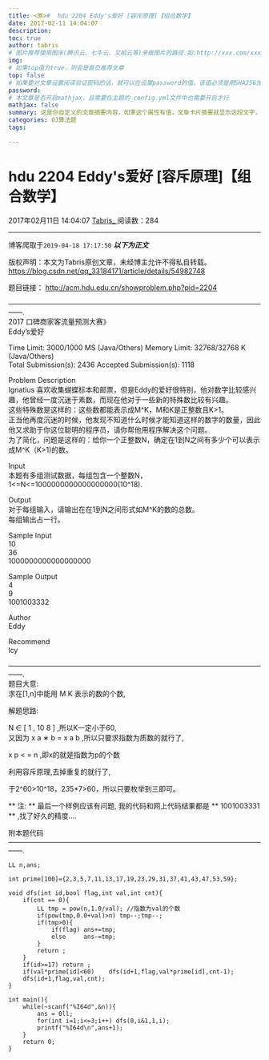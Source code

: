 ```yaml
---
title: <原>#  hdu 2204 Eddy's爱好 [容斥原理]【组合数学】
date: 2017-02-11 14:04:07
description:
toc: true
author: tabris
# 图片推荐使用图床(腾讯云、七牛云、又拍云等)来做图片的路径.如:http://xxx.com/xxx.jpg
img: 
# 如果top值为true，则会是首页推荐文章
top: false
# 如果要对文章设置阅读验证密码的话，就可以在设置password的值，该值必须是用SHA256加密后的密码，防止被他人识破
password: 
# 本文章是否开启mathjax，且需要在主题的_config.yml文件中也需要开启才行
mathjax: false
summary: 这是你自定义的文章摘要内容，如果这个属性有值，文章卡片摘要就显示这段文字，否则程序会自动截取文章的部分内容作为摘要
categories: OJ算法题
tags:

---
```





#  hdu 2204 Eddy's爱好 [容斥原理]【组合数学】

2017年02月11日 14:04:07  [ Tabris_ ](https://me.csdn.net/qq_33184171) 阅读数：284


--- 
 博客爬取于`2019-04-18 17:17:50`
***以下为正文***

版权声明：本文为Tabris原创文章，未经博主允许不得私自转载。
https://blog.csdn.net/qq_33184171/article/details/54982748

题目链接： [ http://acm.hdu.edu.cn/showproblem.php?pid=2204
](http://acm.hdu.edu.cn/showproblem.php?pid=2204)

——————————————————————————————————————.  
2017 口碑商家客流量预测大赛》  
Eddy’s爱好

Time Limit: 3000/1000 MS (Java/Others) Memory Limit: 32768/32768 K
(Java/Others)  
Total Submission(s): 2436 Accepted Submission(s): 1118

Problem Description  
Ignatius 喜欢收集蝴蝶标本和邮票，但是Eddy的爱好很特别，他对数字比较感兴趣，他曾经一度沉迷于素数，而现在他对于一些新的特殊数比较有兴趣。  
这些特殊数是这样的：这些数都能表示成M^K，M和K是正整数且K>1。  
正当他再度沉迷的时候，他发现不知道什么时候才能知道这样的数字的数量，因此他又求助于你这位聪明的程序员，请你帮他用程序解决这个问题。  
为了简化，问题是这样的：给你一个正整数N，确定在1到N之间有多少个可以表示成M^K（K>1)的数。

Input  
本题有多组测试数据，每组包含一个整数N，1<=N<=1000000000000000000(10^18).

Output  
对于每组输入，请输出在在1到N之间形式如M^K的数的总数。  
每组输出占一行。

Sample Input  
10  
36  
1000000000000000000

Sample Output  
4  
9  
1001003332

Author  
Eddy

Recommend  
lcy

——————————————————————————————————————.  
题目大意:  
求在[1,n]中能用  M  K  表示的数的个数,

解题思路:

N  ∈  [  1  ,  10  8  ]  ,所以K一定小于60,  
又因为  x  a  ∗  b  =  x  a  b  ,所以只要求指数为质数的就行了,

x  p  < =  n  ,即x的就是指数为p的个数

利用容斥原理,去掉重复的就行了,

于2^60>10^18，2*3*5*7>60，所以只要枚举到三即可。

** 注: ** 最后一个样例应该有问题, 我的代码和网上代码结果都是 ** 1001003331 ** ,找了好久的精度…. 

附本题代码  
——————————————————————————————————————.

    
    
    LL n,ans;
    
    int prime[100]={2,3,5,7,11,13,17,19,23,29,31,37,41,43,47,53,59};
    
    void dfs(int id,bool flag,int val,int cnt){
        if(cnt == 0){
            LL tmp = pow(n,1.0/val); //指数为val的个数
            if(pow(tmp,0.0+val)>n) tmp--;tmp--;
            if(tmp>0){
                if(flag) ans+=tmp;
                else     ans-=tmp;
            }
            return ;
        }
        if(id>=17) return ;
        if(val*prime[id]<60)    dfs(id+1,flag,val*prime[id],cnt-1);
        dfs(id+1,flag,val,cnt);
    }
    
    int main(){
        while(~scanf("%I64d",&n)){
            ans = 0ll;
            for(int i=1;i<=3;i++) dfs(0,i&1,1,i);
            printf("%I64d\n",ans+1);
        }
        return 0;
    }

